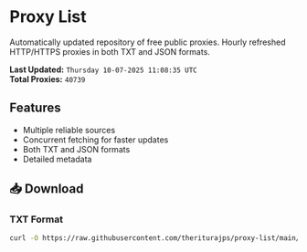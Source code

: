 # Proxy List

Automatically updated repository of free public proxies. Hourly refreshed HTTP/HTTPS proxies in both TXT and JSON formats.

**Last Updated:** `Thursday 10-07-2025 11:08:35 UTC`  
**Total Proxies:** `40739`

## Features
- Multiple reliable sources
- Concurrent fetching for faster updates
- Both TXT and JSON formats
- Detailed metadata

## 📥 Download

### TXT Format
```bash
curl -O https://raw.githubusercontent.com/theriturajps/proxy-list/main/proxies.txt